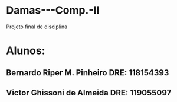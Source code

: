 # Damas---Comp.-II
Projeto final de disciplina

# Alunos: 
## Bernardo Riper M. Pinheiro DRE: 118154393
## Victor Ghissoni de Almeida DRE: 119055097
